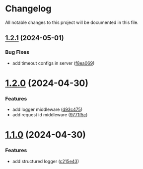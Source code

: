 # Changelog

All notable changes to this project will be documented in this file.

## [1.2.1](https://github.com/YasminTeles/developer-joyofenergy-golang/compare/1.2.0...1.2.1) (2024-05-01)


### Bug Fixes

* add timeout configs in server ([f8ea069](https://github.com/YasminTeles/developer-joyofenergy-golang/commit/f8ea0697ba0d434ac3899bad37cdbcf88929bdef))

# [1.2.0](https://github.com/YasminTeles/developer-joyofenergy-golang/compare/1.1.0...1.2.0) (2024-04-30)


### Features

* add logger middleware ([d93c475](https://github.com/YasminTeles/developer-joyofenergy-golang/commit/d93c475978e9683e2392c4584190a951be5581d2))
* add request id middleware ([9771f5c](https://github.com/YasminTeles/developer-joyofenergy-golang/commit/9771f5c7a7560d16b904f2f0eab153e4636ead2d))

# [1.1.0](https://github.com/YasminTeles/developer-joyofenergy-golang/compare/1.0.0...1.1.0) (2024-04-30)


### Features

* add structured logger ([c215e43](https://github.com/YasminTeles/developer-joyofenergy-golang/commit/c215e43583f1af5470dfeb39c0d10131fcb42229))
